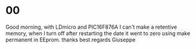 # 00
Good morning, with LDmicro and PIC16F876A I can't make a retentive memory, when I turn off after restarting the date it went to zero using make permanent in EEprom.   thanks best regards Giuseppe
